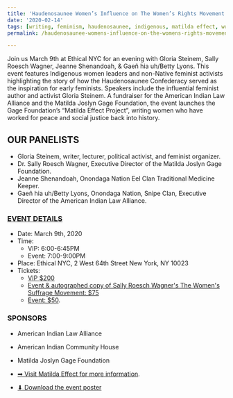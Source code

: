 ```yaml
---
title: 'Haudenosaunee Women’s Influence on The Women’s Rights Movement'
date: '2020-02-14'
tags: [writing, feminism, haudenosaunee, indigenous, matilda effect, womens suffrage]
permalink: /haudenosaunee-womens-influence-on-the-womens-rights-movement/

---
```

Join us March 9th at Ethical NYC for an evening with Gloria Steinem, Sally Roesch Wagner, Jeanne Shenandoah, & Gaeñ hia uh/Betty Lyons. This event features Indigenous women leaders and non-Native feminist activists highlighting the story of how the Haudenosaunee Confederacy served as the inspiration for early feminists. Speakers include the influential feminist author and activist Gloria Steinem. A fundraiser for the American Indian Law Alliance and the Matilda Joslyn Gage Foundation, the event launches the Gage Foundation’s “Matilda Effect Project”, writing women who have worked for peace and social justice back into history.

## OUR PANELISTS

*   Gloria Steinem, writer, lecturer, political activist, and feminist organizer.
*   Dr. Sally Roesch Wagner, Executive Director of the Matilda Joslyn Gage Foundation.
*   Jeanne Shenandoah, Onondaga Nation Eel Clan Traditional Medicine Keeper.
*   Gaeñ hia uh/Betty Lyons, Onondaga Nation, Snipe Clan, Executive Director of the American Indian Law Alliance.

### [EVENT DETAILS](https://www.matildaeffect.events/)

*   Date: March 9th, 2020
*   Time:
    *   VIP: 6:00-6:45PM
    *   Event: 7:00-9:00PM
*   Place: Ethical NYC, 2 West 64th Street New York, NY 10023
*   Tickets:
    *   [VIP $200](http://tickets.matildaeffect.events/)
    *   [Event & autographed copy of Sally Roesch Wagner's The Women's Suffrage Movement: $75](http://tickets.matildaeffect.events/)
    *   [Event: $50](http://tickets.matildaeffect.events/).

### SPONSORS

*   American Indian Law Alliance
*   American Indian Community House
*   Matilda Joslyn Gage Foundation

*   [➡︎ Visit Matilda Effect for more information](https://www.matildaeffect.events/).
*   [⬇︎ Download the event poster](/images/2020/02/Haudenosaunee-women-influence-web.jpg)
